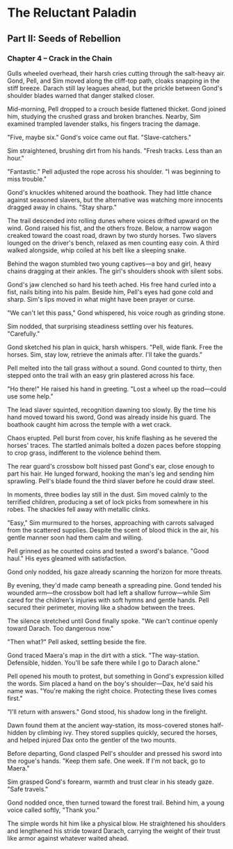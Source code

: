 # The Reluctant Paladin

## Part II: Seeds of Rebellion

### Chapter 4 – Crack in the Chain

Gulls wheeled overhead, their harsh cries cutting through the salt-heavy air. Gond, Pell, and Sim moved along the cliff-top path, cloaks snapping in the stiff breeze. Darach still lay leagues ahead, but the prickle between Gond's shoulder blades warned that danger stalked closer.

Mid-morning, Pell dropped to a crouch beside flattened thicket. Gond joined him, studying the crushed grass and broken branches. Nearby, Sim examined trampled lavender stalks, his fingers tracing the damage.

"Five, maybe six." Gond's voice came out flat. "Slave-catchers."

Sim straightened, brushing dirt from his hands. "Fresh tracks. Less than an hour."

"Fantastic." Pell adjusted the rope across his shoulder. "I was beginning to miss trouble."

Gond's knuckles whitened around the boathook. They had little chance against seasoned slavers, but the alternative was watching more innocents dragged away in chains. "Stay sharp."

The trail descended into rolling dunes where voices drifted upward on the wind. Gond raised his fist, and the others froze. Below, a narrow wagon creaked toward the coast road, drawn by two sturdy horses. Two slavers lounged on the driver's bench, relaxed as men counting easy coin. A third walked alongside, whip coiled at his belt like a sleeping snake.

Behind the wagon stumbled two young captives—a boy and girl, heavy chains dragging at their ankles. The girl's shoulders shook with silent sobs.

Gond's jaw clenched so hard his teeth ached. His free hand curled into a fist, nails biting into his palm. Beside him, Pell's eyes had gone cold and sharp. Sim's lips moved in what might have been prayer or curse.

"We can't let this pass," Gond whispered, his voice rough as grinding stone.

Sim nodded, that surprising steadiness settling over his features. "Carefully."

Gond sketched his plan in quick, harsh whispers. "Pell, wide flank. Free the horses. Sim, stay low, retrieve the animals after. I'll take the guards."

Pell melted into the tall grass without a sound. Gond counted to thirty, then stepped onto the trail with an easy grin plastered across his face.

"Ho there!" He raised his hand in greeting. "Lost a wheel up the road—could use some help."

The lead slaver squinted, recognition dawning too slowly. By the time his hand moved toward his sword, Gond was already inside his guard. The boathook caught him across the temple with a wet crack.

Chaos erupted. Pell burst from cover, his knife flashing as he severed the horses' traces. The startled animals bolted a dozen paces before stopping to crop grass, indifferent to the violence behind them.

The rear guard's crossbow bolt hissed past Gond's ear, close enough to part his hair. He lunged forward, hooking the man's leg and sending him sprawling. Pell's blade found the third slaver before he could draw steel.

In moments, three bodies lay still in the dust. Sim moved calmly to the terrified children, producing a set of lock picks from somewhere in his robes. The shackles fell away with metallic clinks.

"Easy," Sim murmured to the horses, approaching with carrots salvaged from the scattered supplies. Despite the scent of blood thick in the air, his gentle manner soon had them calm and willing.

Pell grinned as he counted coins and tested a sword's balance. "Good haul." His eyes gleamed with satisfaction.

Gond only nodded, his gaze already scanning the horizon for more threats.

By evening, they'd made camp beneath a spreading pine. Gond tended his wounded arm—the crossbow bolt had left a shallow furrow—while Sim cared for the children's injuries with soft hymns and gentle hands. Pell secured their perimeter, moving like a shadow between the trees.

The silence stretched until Gond finally spoke. "We can't continue openly toward Darach. Too dangerous now."

"Then what?" Pell asked, settling beside the fire.

Gond traced Maera's map in the dirt with a stick. "The way-station. Defensible, hidden. You'll be safe there while I go to Darach alone."

Pell opened his mouth to protest, but something in Gond's expression killed the words. Sim placed a hand on the boy's shoulder—Dax, he'd said his name was. "You're making the right choice. Protecting these lives comes first."

"I'll return with answers." Gond stood, his shadow long in the firelight.

Dawn found them at the ancient way-station, its moss-covered stones half-hidden by climbing ivy. They stored supplies quickly, secured the horses, and helped injured Dax onto the gentler of the two mounts.

Before departing, Gond clasped Pell's shoulder and pressed his sword into the rogue's hands. "Keep them safe. One week. If I'm not back, go to Maera."

Sim grasped Gond's forearm, warmth and trust clear in his steady gaze. "Safe travels."

Gond nodded once, then turned toward the forest trail. Behind him, a young voice called softly, "Thank you."

The simple words hit him like a physical blow. He straightened his shoulders and lengthened his stride toward Darach, carrying the weight of their trust like armor against whatever waited ahead.
